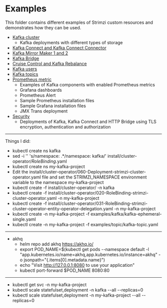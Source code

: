 # Examples

This folder contains different examples of Strimzi custom resources and demonstrates how they can be used.

* [Kafka cluster](./kafka)
    * Kafka deployments with different types of storage
* [Kafka Connect and Kafka Connect Connector](./connect)
* [Kafka Mirror Maker 1 and 2](./mirror-maker)
* [Kafka Bridge](./bridge)
* [Cruise Control and Kafka Rebalance](./cruise-control)
* [Kafka users](./user)
* [Kafka topics](./topic)
* [Prometheus metric](./metrics)
    * Examples of Kafka components with enabled Prometheus metrics
    * Grafana dashboards
    * Prometheus Alert
    * Sample Prometheus installation files
    * Sample Grafana installation files
    * JMX Trans deployment
* [Security](./security)
    * Deployments of Kafka, Kafka Connect and HTTP Bridge using TLS encryption, authentication and authorization

-------------------------
Things I did:
* kubectl create ns kafka
* sed -i '' 's/namespace: .*/namespace: kafka/' install/cluster-operator/*RoleBinding*.yaml
* kubectl create ns my-kafka-project
* Edit the install/cluster-operator/060-Deployment-strimzi-cluster-operator.yaml file and set the STRIMZI_NAMESPACE environment variable to the namespace my-kafka-project
* kubectl create -f install/cluster-operator/ -n kafka
* kubectl create -f install/cluster-operator/020-RoleBinding-strimzi-cluster-operator.yaml -n my-kafka-project
* kubectl create -f install/cluster-operator/031-RoleBinding-strimzi-cluster-operator-entity-operator-delegation.yaml -n my-kafka-project
* kubectl create -n my-kafka-project -f examples/kafka/kafka-ephemeral-single.yaml
* kubectl create -n my-kafka-project -f examples/topic/kafka-topic.yaml
-------------------------
* akhq
  *  helm repo add akhq https://akhq.io/
  *  export POD_NAME=$(kubectl get pods --namespace default -l "app.kubernetes.io/name=akhq,app.kubernetes.io/instance=akhq" -o jsonpath="{.items[0].metadata.name}")
  *  echo "Visit http://127.0.0.1:8080 to use your application"
  *  kubectl port-forward $POD_NAME 8080:80
-------------------------
* kubectl get svc -n my-kafka-project
* kubectl scale statefulset,deployment -n kafka --all --replicas=0
* kubectl scale statefulset,deployment -n my-kafka-project --all --replicas=0